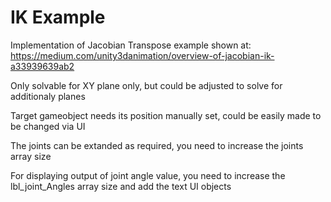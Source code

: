 # IK Example

Implementation of Jacobian Transpose example shown at: https://medium.com/unity3danimation/overview-of-jacobian-ik-a33939639ab2

Only solvable for XY plane only, but could be adjusted to solve for additionaly planes

Target gameobject needs its position manually set, could be easily made to be changed via UI

The joints can be extanded as required, you need to increase the joints array size

For displaying output of joint angle value, you need to increase the lbl_joint_Angles array size and add the text UI objects
